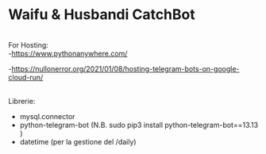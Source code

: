 # Waifu & Husbandi CatchBot


<br>For Hosting:</br>
-https://www.pythonanywhere.com/

-https://nullonerror.org/2021/01/08/hosting-telegram-bots-on-google-cloud-run/

<br>Librerie:</br>
- mysql.connector
- python-telegram-bot (N.B.  sudo pip3 install python-telegram-bot==13.13 )
- datetime (per la gestione del /daily)
